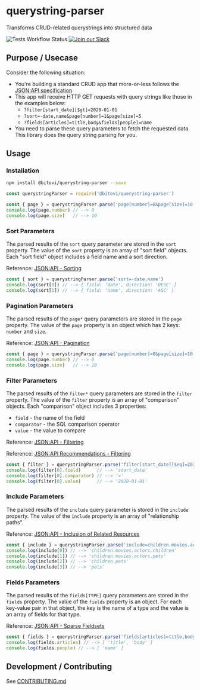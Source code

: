 # querystring-parser
Transforms CRUD-related querystrings into structured data

![Tests Workflow Status](https://github.com/bitovi/querystring-parser/actions/workflows/tests.yml/badge.svg?branch=main)
[![Join our Slack](https://img.shields.io/badge/slack-join%20chat-611f69.svg)](https://www.bitovi.com/community/slack?utm_source=badge&utm_medium=badge&utm_campaign=pr-badge&utm_content=badge)

## Purpose / Usecase
Consider the following situation:

- You're building a standard CRUD app that more-or-less follows the [JSON:API specification](https://jsonapi.org/format/)
- This app will receive HTTP GET requests with query strings like those in the examples below:
  - `?filter[start_date][$gt]=2020-01-01`
  - `?sort=-date,name&page[number]=1&page[size]=5`
  - `?fields[articles]=title,body&fields[people]=name`
-  You need to parse these query parameters to fetch the requested data. This library does the query string parsing for you.

## Usage
### Installation
```sh
npm install @bitovi/querystring-parser --save
```

```js
const querystringParser = require('@bitovi/querystring-parser')

const { page } = querystringParser.parse('page[number]=0&page[size]=10')
console.log(page.number) // --> 0
console.log(page.size)   // --> 10
```

### Sort Parameters
The parsed results of the `sort` query parameter are stored in the `sort` property.
The value of the `sort` property is an array of "sort field" objects. Each "sort field" object includes a field name and a sort direction.

Reference: [JSON:API - Sorting](https://jsonapi.org/format/#fetching-sorting)
```js
const { sort } = querystringParser.parse('sort=-date,name')
console.log(sort[0]) // --> { field: 'date', direction: 'DESC' }
console.log(sort[1]) // --> { field: 'name', direction: 'ASC' }
```

### Pagination Parameters
The parsed results of the `page*` query parameters are stored in the `page` property. The value of the `page` property is an object which has 2 keys: `number` and `size`.

Reference: [JSON:API - Pagination](https://jsonapi.org/format/#fetching-pagination)
```js
const { page } = querystringParser.parse('page[number]=0&page[size]=10')
console.log(page.number) // --> 0
console.log(page.size)   // --> 10
```

### Filter Parameters
The parsed results of the `filter*` query parameters are stored in the `filter` property. The value of the `filter` property is an array of "comparison" objects. Each "comparison" object includes 3 properties:
  - `field` - the name of the field
  - `comparator` - the SQL comparison operator
  - `value` - the value to compare

Reference: [JSON:API - Filtering](https://jsonapi.org/format/#fetching-filtering)

Reference: [JSON:API Recommendations - Filtering](https://jsonapi.org/recommendations/#filtering)
```js
const { filter } = querystringParser.parse('filter[start_date][$eq]=2020-01-01')
console.log(filter[0].field)      // --> 'start_date'
console.log(filter[0].comparator) // --> '='
console.log(filter[0].value)      // --> '2020-01-01'
```

### Include Parameters
The parsed results of the `include` query parameter is stored in the `include` property. The value of the `include` property is an array of "relationship paths".

Reference: [JSON:API - Inclusion of Related Resources](https://jsonapi.org/format/#fetching-includes)
```js
const { include } = querystringParser.parse('include=children.movies.actors.children,children.movies.actors.pets,children.pets,pets')
console.log(include[0]) // --> 'children.movies.actors.children'
console.log(include[1]) // --> 'children.movies.actors.pets'
console.log(include[2]) // --> 'children.pets'
console.log(include[3]) // --> 'pets'
```

### Fields Parameters
The parsed results of the `fields[TYPE]` query parameters are stored in the `fields` property. The value of the `fields` property is an object. For each key-value pair in that object, the key is the name of a type and the value is an array of fields for that type.

Reference: [JSON:API - Sparse Fieldsets](https://jsonapi.org/format/#fetching-sparse-fieldsets)
```js
const { fields } = querystringParser.parse('fields[articles]=title,body&fields[people]=name')
console.log(fields.articles) // --> [ 'title', 'body' ]
console.log(fields.people) // --> [ 'name' ]
```

## Development / Contributing
See [CONTRIBUTING.md](CONTRIBUTING.md)

